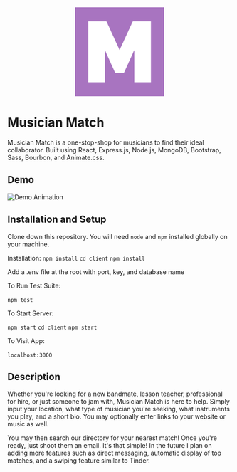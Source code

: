 <div align="center" margin-bottom="20px">
    <img src="client/src/assets/images/mm_logo.png" alt="Logo" width="200" />
</div>

# Musician Match

Musician Match is a one-stop-shop for musicians to find their ideal collaborator. Built using React, Express.js, Node.js, MongoDB, Bootstrap, Sass, Bourbon, and Animate.css.

## Demo

<!-- ![Demo Animation](client/src/assets/images/mm_gif.gif) -->

![Demo Animation](../assets/gifs/mm_loginReg.gif?raw=true)

## Installation and Setup

Clone down this repository. You will need `node` and `npm` installed globally on your machine.

Installation:
`npm install`
`cd client`
`npm install`

Add a .env file at the root with port, key, and database name

To Run Test Suite:

`npm test`

To Start Server:

`npm start`
`cd client`
`npm start`

To Visit App:

`localhost:3000`

## Description

Whether you're looking for a new bandmate, lesson teacher, professional for hire, or just someone to jam with, Musician Match is here to help. Simply input your location, what type of musician you're seeking, what instruments you play, and a short bio. You may optionally enter links to your website or music as well.

You may then search our directory for your nearest match! Once you're ready, just shoot them an email. It's that simple! In the future I plan on adding more features such as direct messaging, automatic display of top matches, and a swiping feature similar to Tinder.
